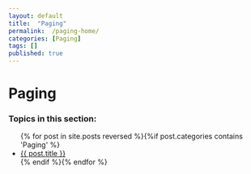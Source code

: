 ```yaml
---
layout: default
title:  "Paging"
permalink:  /paging-home/
categories: [Paging]
tags: []
published: true
---
```


<div data-type="part" class="hsecpart" data-hederis-type="hsecpart" id="paging-home" data-pi-attrs="id: paging-home" role="doc-part" data-author-name=" " data-book-title=" " title="Paging"><h1 data-hederis-type="hblkchaptitle" class="hblkchaptitle" id="pid44Cp2e">Paging</h1><h3>Topics in this section:</h3><ul class="">{% for post in site.posts reversed %}{%if post.categories contains 'Paging' %}<li class=""><a class="" href="{{ post.url }}">{{ post.title }}</a></li>{% endif %}{% endfor %}</ul></div>